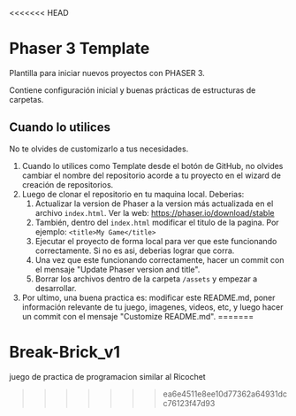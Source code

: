 <<<<<<< HEAD
# Phaser 3 Template

Plantilla para iniciar nuevos proyectos con PHASER 3.

Contiene configuración inicial y buenas prácticas de estructuras de carpetas.

## Cuando lo utilices

No te olvides de customizarlo a tus necesidades.

1. Cuando lo utilices como Template desde el botón de GitHub, no olvides cambiar el nombre del repositorio acorde a tu proyecto en el wizard de creación de repositorios.
1. Luego de clonar el repositorio en tu maquina local. Deberias:
   1. Actualizar la version de Phaser a la version más actualizada en el archivo `index.html`. Ver la web: https://phaser.io/download/stable
   1. También, dentro del `index.html` modificar el titulo de la pagina. Por ejemplo: `<title>My Game</title>`
   1. Ejecutar el proyecto de forma local para ver que este funcionando correctamente. Si no es asi, deberias lograr que corra.
   1. Una vez que este funcionando correctamente, hacer un commit con el mensaje "Update Phaser version and title".
   1. Borrar los archivos dentro de la carpeta `/assets` y empezar a desarrollar.
1. Por ultimo, una buena practica es: modificar este README.md, poner información relevante de tu juego, imagenes, videos, etc, y luego hacer un commit con el mensaje "Customize README.md".
=======
# Break-Brick_v1
juego de practica de programacion similar al Ricochet
>>>>>>> ea6e4511e8ee10d77362a64931dcc76123f47d93
